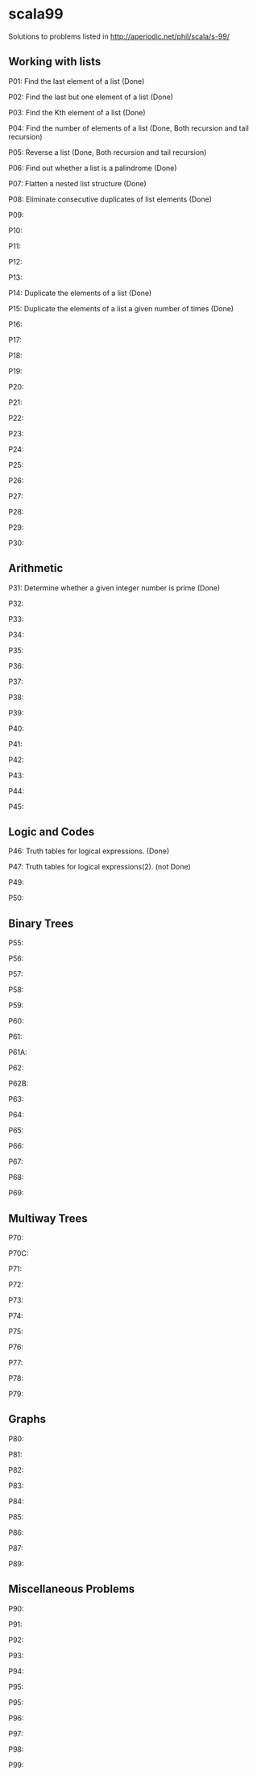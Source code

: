 # scala99
Solutions to problems listed in http://aperiodic.net/phil/scala/s-99/

## Working with lists

P01: Find the last element of a list (Done)

P02: Find the last but one element of a list (Done)

P03: Find the Kth element of a list (Done)

P04: Find the number of elements of a list (Done, Both recursion and tail recursion)

P05: Reverse a list (Done, Both recursion and tail recursion)

P06: Find out whether a list is a palindrome (Done)

P07: Flatten a nested list structure (Done)

P08: Eliminate consecutive duplicates of list elements (Done)

P09:

P10:

P11:

P12:

P13:

P14: Duplicate the elements of a list (Done)

P15: Duplicate the elements of a list a given number of times (Done)

P16:

P17:

P18:

P19:

P20:

P21:

P22:

P23:

P24:

P25:

P26:

P27:

P28:

P29:

P30:

## Arithmetic

P31: Determine whether a given integer number is prime (Done)

P32:

P33:

P34:

P35:

P36:

P37:

P38:

P39:

P40:

P41:

P42:

P43:

P44:

P45:

## Logic and Codes

P46: Truth tables for logical expressions. (Done)

P47: Truth tables for logical expressions(2). (not Done)

P49:

P50:

## Binary Trees

P55:

P56:

P57:

P58:

P59:

P60:

P61:

P61A:

P62:

P62B:

P63:

P64:

P65:

P66:

P67:

P68:

P69:

## Multiway Trees

P70:

P70C:

P71:

P72:

P73:

P74:

P75:

P76:

P77:

P78:

P79:

## Graphs

P80:

P81:

P82:

P83:

P84:

P85:

P86:

P87:

P89:

## Miscellaneous Problems

P90:

P91:

P92:

P93:

P94:

P95:

P95:

P96:

P97:

P98:

P99:

